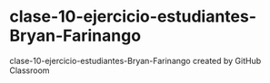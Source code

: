 # clase-10-ejercicio-estudiantes-Bryan-Farinango
clase-10-ejercicio-estudiantes-Bryan-Farinango created by GitHub Classroom
